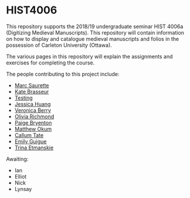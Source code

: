 # HIST4006
This repository supports the 2018/19 undergraduate seminar HIST 4006a (Digitizing Medieval Manuscripts). This repository will contain information on how to display and catalogue medieval manuscripts and folios in the possession of Carleton University (Ottawa).

The various pages in this repository will explain the assignments and exercises for completing the course.

The people contributing to this project include:

- [Marc Saurette](https://github.com/MarcSaurette)
- [Kate Brasseur](https://github.com/kateBrasseur)
- [Testing](https://github.com/TestingTess)
- [Jessica Huang](https://github.com/jessicahuang3)
- [Veronica Berry](https://github.com/VeronicaB97)
- [Olivia Richmond](https://github.com/livrichmond)
- [Paige Bryenton](https://github.com/paigebryenton)
- [Matthew Okum](https://github.com/MatthewOkum)
- [Callum Tate](https://github.com/callumtate)
- [Emily Guigue](https://github.com/emilyguigue)
- [Trina Etmanskie](https://github.com/trinaetmanskie)

Awaiting:

- Ian
- Elliot
- Nick
- Lynsay
